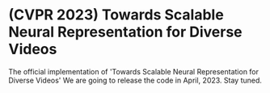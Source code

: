 # (CVPR 2023) Towards Scalable Neural Representation for Diverse Videos
The official implementation of 'Towards Scalable Neural Representation for Diverse Videos'
We are going to release the code in April, 2023. Stay tuned.

